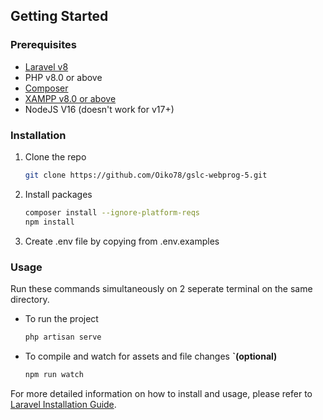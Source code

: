 ## Getting Started

### Prerequisites

- [Laravel v8](https://laravel.com/docs/8.x)
- PHP v8.0 or above
- [Composer](https://getcomposer.org/download)
- [XAMPP v8.0 or above](https://www.apachefriends.org/download)
- NodeJS V16 (doesn't work for v17+)

### Installation

1. Clone the repo

   ```sh
   git clone https://github.com/Oiko78/gslc-webprog-5.git
   ```

2. Install packages

   ```sh
   composer install --ignore-platform-reqs
   npm install
   ```

3. Create .env file by copying from .env.examples

### Usage

Run these commands simultaneously on 2 seperate terminal on the same directory.

- To run the project

  ```sh
  php artisan serve
  ```

- To compile and watch for assets and file changes **`(optional)**

  ```sh
  npm run watch
  ```

For more detailed information on how to install and usage, please refer to [Laravel Installation Guide](https://laravel.com/docs/8.x/installation).
